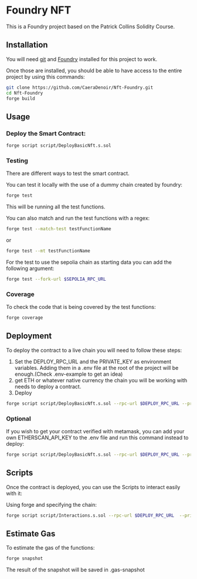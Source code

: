 # Foundry NFT

This is a Foundry project based on the Patrick Collins Solidity Course.

## Installation

You will need [git](https://github.com/git-guides/install-git) and [Foundry](https://book.getfoundry.sh/getting-started/installation) installed for this project to work.

Once those are installed, you should be able to have access to the entire project by using this commands:

```bash
git clone https://github.com/CaeraDenoir/Nft-Foundry.git
cd Nft-Foundry
forge build
```

## Usage
### Deploy the Smart Contract:
```bash
forge script script/DeployBasicNft.s.sol
```
### Testing
There are different ways to test the smart contract.

You can test it locally with the use of a dummy chain created by foundry:
```bash
forge test
```
This will be running all the test functions.

You can also match and run the test functions with a regex:
```bash
forge test --match-test testFunctionName
```
or 
```bash
forge test --mt testFunctionName
```

For the test to use the sepolia chain as starting data you can add the following argument:
```bash
forge test --fork-url $SEPOLIA_RPC_URL
```
### Coverage
To check the code that is being covered by the test functions:
```bash
forge coverage
```

## Deployment
To deploy the contract to a live chain you will need to follow these steps:

1. Set the DEPLOY_RPC_URL and the PRIVATE_KEY as environment variables. Adding them in a .env file at the root of the project will be enough.(Check .env-example to get an idea)
2. get ETH or whatever native currency the chain you will be working with needs to deploy a contract.
3. Deploy
```bash
forge script script/DeployBasicNft.s.sol --rpc-url $DEPLOY_RPC_URL --private-key $PRIVATE_KEY --broadcast --verify
```
### Optional
If you wish to get your contract verified with metamask, you can add your own ETHERSCAN_API_KEY to the .env file and run this command instead to deploy:
```bash
forge script script/DeployBasicNft.s.sol --rpc-url $DEPLOY_RPC_URL --private-key $PRIVATE_KEY --broadcast --verify --etherscan-api-key $ETHERSCAN_API_KEY
```

## Scripts
Once the contract is deployed, you can use the Scripts to interact easily with it:

Using forge and specifying the chain:
```bash
forge script script/Interactions.s.sol --rpc-url $DEPLOY_RPC_URL  --private-key $PRIVATE_KEY  --broadcast
```

## Estimate Gas
To estimate the gas of the functions:
```bash
forge snapshot
```
The result of the snapshot will be saved in .gas-snapshot
